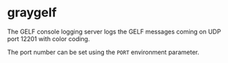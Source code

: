 # graygelf
The GELF console logging server logs the GELF messages coming on UDP port 12201 with color coding.

The port number can be set using the `PORT` environment parameter.

